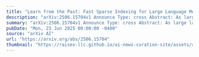 ```yaml
---
title: "Learn from the Past: Fast Sparse Indexing for Large Language Model Decoding"
description: "arXiv:2506.15704v1 Announce Type: cross Abstract: As large language models (LLMs) continue to support increasingly longer contexts, the memory demand for key-value (KV) caches during decoding grows rapidly, becoming a critical bottleneck in both GPU memory capacity and PCIe bandwidth. Sparse attention mechanisms alleviate this issue by computing attention weights only for selected key-value pairs. However, their indexing computation typically requires traversing all key vectors, resulting in significant computational and data transfer overhead. To reduce the cost of index retrieval, existing methods often treat each decoding step as an independent process, failing to exploit the temporal correlations embedded in historical decoding information. To this end, we propose LFPS(Learn From the Past for Sparse Indexing), an acceleration method that dynamically constructs sparse indexing candidates based on historical attention patterns. LFPS captures two prevalent trends in decoder attention -vertical patterns (attending to fixed positions) and slash patterns (attending to relative positions) -and incorporates a positional expansion strategy to effectively predict the Top-k indices for the current step. We validate LFPS on challenging long-context benchmarks such as LongBench-RULER, using Llama-3.1-8B-Instruct as the base model. Experimental results show that LFPS achieves up to 22.8$times$ speedup over full attention and 9.6$times$ speedup over exact Top-k retrieval on an RTX 4090 GPU and a single CPU core of a Xeon Gold 6430, respectively, while preserving generation accuracy. These results demonstrate that LFPS offers a practical and efficient solution for decoding optimization in long-context LLM inference."
summary: "arXiv:2506.15704v1 Announce Type: cross Abstract: As large language models (LLMs) continue to support increasingly longer contexts, the memory demand for key-value (KV) caches during decoding grows rapidly, becoming a critical bottleneck in both GPU memory capacity and PCIe bandwidth. Sparse attention mechanisms alleviate this issue by computing attention weights only for selected key-value pairs. However, their indexing computation typically requires traversing all key vectors, resulting in significant computational and data transfer overhead. To reduce the cost of index retrieval, existing methods often treat each decoding step as an independent process, failing to exploit the temporal correlations embedded in historical decoding information. To this end, we propose LFPS(Learn From the Past for Sparse Indexing), an acceleration method that dynamically constructs sparse indexing candidates based on historical attention patterns. LFPS captures two prevalent trends in decoder attention -vertical patterns (attending to fixed positions) and slash patterns (attending to relative positions) -and incorporates a positional expansion strategy to effectively predict the Top-k indices for the current step. We validate LFPS on challenging long-context benchmarks such as LongBench-RULER, using Llama-3.1-8B-Instruct as the base model. Experimental results show that LFPS achieves up to 22.8$times$ speedup over full attention and 9.6$times$ speedup over exact Top-k retrieval on an RTX 4090 GPU and a single CPU core of a Xeon Gold 6430, respectively, while preserving generation accuracy. These results demonstrate that LFPS offers a practical and efficient solution for decoding optimization in long-context LLM inference."
pubDate: "Mon, 23 Jun 2025 00:00:00 -0400"
source: "arXiv AI"
url: "https://arxiv.org/abs/2506.15704"
thumbnail: "https://raisex-llc.github.io/ai-news-curation-site/assets/arxiv.png"
---
```


